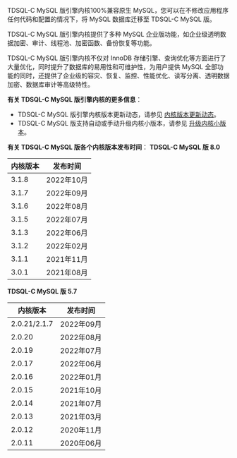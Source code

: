 TDSQL-C MySQL 版引擎内核100%兼容原生 MySQL，您可以在不修改应用程序任何代码和配置的情况下，将 MySQL 数据库迁移至 TDSQL-C MySQL 版。

TDSQL-C MySQL 版引擎内核提供了多种 MySQL 企业版功能，如企业级透明数据加密、审计、线程池、加密函数、备份恢复等功能。

TDSQL-C MySQL 版引擎内核不仅对 InnoDB 存储引擎、查询优化等方面进行了大量优化，同时提升了数据库的易用性和可维护性，为用户提供 MySQL 全部功能的同时，还提供了企业级的容灾、恢复、监控、性能优化、读写分离、透明数据加密、数据库审计等高级特性。

**有关 TDSQL-C MySQL 版引擎内核的更多信息**：
- TDSQL-C MySQL 版引擎内核版本更新动态，请参见 [内核版本更新动态](https://cloud.tencent.com/document/product/1003/61515)。
- TDSQL-C MySQL 版支持自动或手动升级内核小版本，请参见 [升级内核小版本](https://cloud.tencent.com/document/product/1003/61541)。

**有关 TDSQL-C MySQL 版各个内核版本发布时间**：
**TDSQL-C MySQL 版 8.0**

| 内核版本 | 发布时间 | 
|---------|---------|
| 3.1.8 | 2022年10月 |
| 3.1.7 | 2022年09月 |
| 3.1.6 | 2022年08月 |
| 3.1.5 | 2022年07月 |
| 3.1.3 | 2022年06月 |
| 3.1.2 | 2022年02月 |
| 3.1.1 | 2021年11月 |
| 3.0.1 | 2021年08月 |

**TDSQL-C MySQL 版 5.7**

| 内核版本 | 发布时间 | 
|---------|---------|
| 2.0.21/2.1.7  | 2022年09月 |
| 2.0.20 | 2022年08月 |
| 2.0.19 | 2022年07月 |
| 2.0.17 | 2022年06月 |
| 2.0.16 | 2022年01月 |
| 2.0.15 | 2021年10月 |
| 2.0.14 | 2021年07月 |
| 2.0.13 | 2021年03月 |
| 2.0.12 | 2020年11月 |
| 2.0.11 | 2020年06月 |
